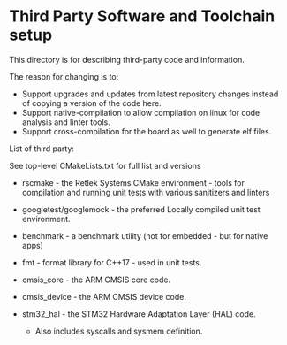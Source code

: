# Third Party Software and Toolchain setup

This directory is for describing third-party code and information.

The reason for changing is to:
* Support upgrades and updates from latest repository changes instead of copying a version of the code here.
* Support native-compilation to allow compilation on linux for code analysis and linter tools.
* Support cross-compilation for the board as well to generate elf files.

List of third party:

See top-level CMakeLists.txt for full list and versions

* rscmake - the Retlek Systems CMake environment - tools for compilation and running unit tests with various sanitizers and linters
* googletest/googlemock - the preferred Locally compiled unit test environment.
* benchmark - a benchmark utility (not for embedded - but for native apps)
* fmt - format library for C++17 - used in unit tests.

* cmsis_core - the ARM CMSIS core code.
* cmsis_device - the ARM CMSIS device code.
* stm32_hal - the STM32 Hardware Adaptation Layer (HAL) code.
  * Also includes syscalls and sysmem definition.
